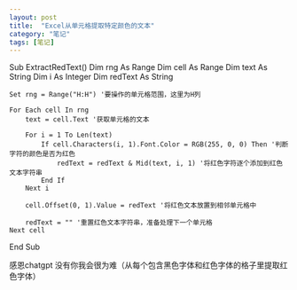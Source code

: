```yaml
---
layout: post
title:  "Excel从单元格提取特定颜色的文本"
category: "笔记"
tags: [笔记]
---
```

Sub ExtractRedText()
    Dim rng As Range
    Dim cell As Range
    Dim text As String
    Dim i As Integer
    Dim redText As String
    
    Set rng = Range("H:H") '要操作的单元格范围，这里为H列
    
    For Each cell In rng
        text = cell.Text '获取单元格的文本
        
        For i = 1 To Len(text)
            If cell.Characters(i, 1).Font.Color = RGB(255, 0, 0) Then '判断字符的颜色是否为红色
                redText = redText & Mid(text, i, 1) '将红色字符逐个添加到红色文本字符串
            End If
        Next i
        
        cell.Offset(0, 1).Value = redText '将红色文本放置到相邻单元格中
        
        redText = "" '重置红色文本字符串，准备处理下一个单元格
    Next cell
End Sub


感恩chatgpt 没有你我会很为难（从每个包含黑色字体和红色字体的格子里提取红色字体）